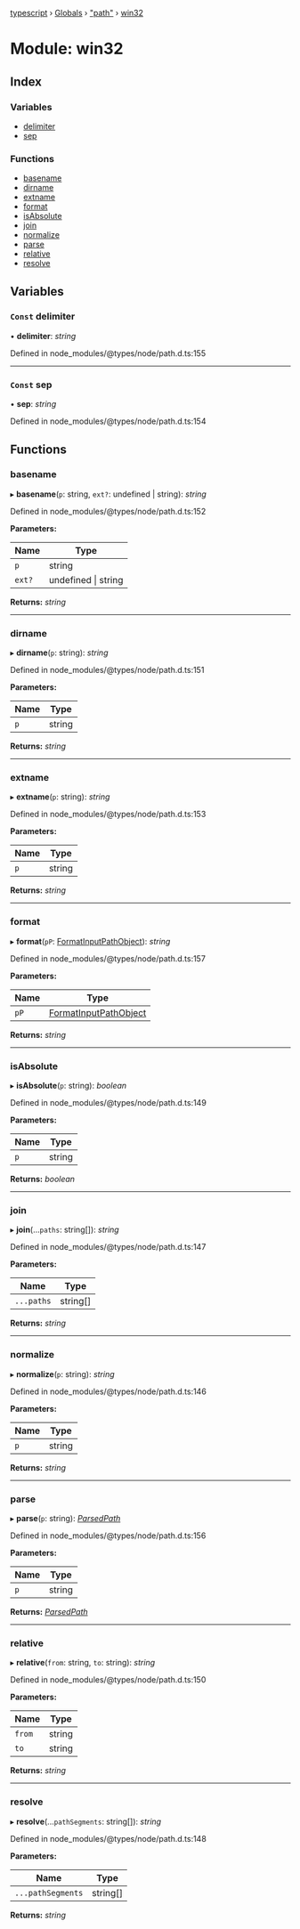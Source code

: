 [typescript](../README.md) › [Globals](../globals.md) › ["path"](_path_.md) › [win32](_path_.win32.md)

# Module: win32

## Index

### Variables

* [delimiter](_path_.win32.md#const-delimiter)
* [sep](_path_.win32.md#const-sep)

### Functions

* [basename](_path_.win32.md#basename)
* [dirname](_path_.win32.md#dirname)
* [extname](_path_.win32.md#extname)
* [format](_path_.win32.md#format)
* [isAbsolute](_path_.win32.md#isabsolute)
* [join](_path_.win32.md#join)
* [normalize](_path_.win32.md#normalize)
* [parse](_path_.win32.md#parse)
* [relative](_path_.win32.md#relative)
* [resolve](_path_.win32.md#resolve)

## Variables

### `Const` delimiter

• **delimiter**: *string*

Defined in node_modules/@types/node/path.d.ts:155

___

### `Const` sep

• **sep**: *string*

Defined in node_modules/@types/node/path.d.ts:154

## Functions

###  basename

▸ **basename**(`p`: string, `ext?`: undefined | string): *string*

Defined in node_modules/@types/node/path.d.ts:152

**Parameters:**

Name | Type |
------ | ------ |
`p` | string |
`ext?` | undefined &#124; string |

**Returns:** *string*

___

###  dirname

▸ **dirname**(`p`: string): *string*

Defined in node_modules/@types/node/path.d.ts:151

**Parameters:**

Name | Type |
------ | ------ |
`p` | string |

**Returns:** *string*

___

###  extname

▸ **extname**(`p`: string): *string*

Defined in node_modules/@types/node/path.d.ts:153

**Parameters:**

Name | Type |
------ | ------ |
`p` | string |

**Returns:** *string*

___

###  format

▸ **format**(`pP`: [FormatInputPathObject](../interfaces/_path_.formatinputpathobject.md)): *string*

Defined in node_modules/@types/node/path.d.ts:157

**Parameters:**

Name | Type |
------ | ------ |
`pP` | [FormatInputPathObject](../interfaces/_path_.formatinputpathobject.md) |

**Returns:** *string*

___

###  isAbsolute

▸ **isAbsolute**(`p`: string): *boolean*

Defined in node_modules/@types/node/path.d.ts:149

**Parameters:**

Name | Type |
------ | ------ |
`p` | string |

**Returns:** *boolean*

___

###  join

▸ **join**(...`paths`: string[]): *string*

Defined in node_modules/@types/node/path.d.ts:147

**Parameters:**

Name | Type |
------ | ------ |
`...paths` | string[] |

**Returns:** *string*

___

###  normalize

▸ **normalize**(`p`: string): *string*

Defined in node_modules/@types/node/path.d.ts:146

**Parameters:**

Name | Type |
------ | ------ |
`p` | string |

**Returns:** *string*

___

###  parse

▸ **parse**(`p`: string): *[ParsedPath](../interfaces/_path_.parsedpath.md)*

Defined in node_modules/@types/node/path.d.ts:156

**Parameters:**

Name | Type |
------ | ------ |
`p` | string |

**Returns:** *[ParsedPath](../interfaces/_path_.parsedpath.md)*

___

###  relative

▸ **relative**(`from`: string, `to`: string): *string*

Defined in node_modules/@types/node/path.d.ts:150

**Parameters:**

Name | Type |
------ | ------ |
`from` | string |
`to` | string |

**Returns:** *string*

___

###  resolve

▸ **resolve**(...`pathSegments`: string[]): *string*

Defined in node_modules/@types/node/path.d.ts:148

**Parameters:**

Name | Type |
------ | ------ |
`...pathSegments` | string[] |

**Returns:** *string*
